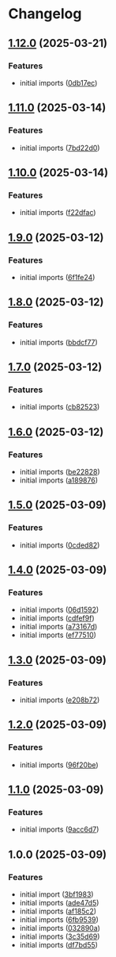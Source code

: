 # Changelog

## [1.12.0](https://github.com/nebetoxyz/create-pull-request--action/compare/v1.11.0...v1.12.0) (2025-03-21)


### Features

* initial imports ([0db17ec](https://github.com/nebetoxyz/create-pull-request--action/commit/0db17ecae7bad5e0a3ff5397cab890651d7048b7))

## [1.11.0](https://github.com/nebetoxyz/create-pull-request--action/compare/v1.10.0...v1.11.0) (2025-03-14)


### Features

* initial imports ([7bd22d0](https://github.com/nebetoxyz/create-pull-request--action/commit/7bd22d05321c6f6f9ab32d12a62093a8bf89c369))

## [1.10.0](https://github.com/nebetoxyz/create-pull-request--action/compare/v1.9.0...v1.10.0) (2025-03-14)


### Features

* initial imports ([f22dfac](https://github.com/nebetoxyz/create-pull-request--action/commit/f22dfac26fb05cd68cb32904996708e2b64e98f9))

## [1.9.0](https://github.com/nebetoxyz/create-pull-request--action/compare/v1.8.0...v1.9.0) (2025-03-12)


### Features

* initial imports ([6f1fe24](https://github.com/nebetoxyz/create-pull-request--action/commit/6f1fe24c8a5c06b63452bcfd8b2262a8df4af485))

## [1.8.0](https://github.com/nebetoxyz/create-pull-request--action/compare/v1.7.0...v1.8.0) (2025-03-12)


### Features

* initial imports ([bbdcf77](https://github.com/nebetoxyz/create-pull-request--action/commit/bbdcf77fc5eeb89f2906332a9df4264b06cf0ec3))

## [1.7.0](https://github.com/nebetoxyz/create-pull-request--action/compare/v1.6.0...v1.7.0) (2025-03-12)


### Features

* initial imports ([cb82523](https://github.com/nebetoxyz/create-pull-request--action/commit/cb82523730d7049427c6314a287be499f0e817b2))

## [1.6.0](https://github.com/nebetoxyz/create-pull-request--action/compare/v1.5.0...v1.6.0) (2025-03-12)


### Features

* initial imports ([be22828](https://github.com/nebetoxyz/create-pull-request--action/commit/be228286e1288627e8d337ea59ff07f2ffd0d683))
* initial imports ([a189876](https://github.com/nebetoxyz/create-pull-request--action/commit/a18987614b30b171df1172d0576a4d9b243bfe19))

## [1.5.0](https://github.com/nebetoxyz/create-pull-request--action/compare/v1.4.0...v1.5.0) (2025-03-09)


### Features

* initial imports ([0cded82](https://github.com/nebetoxyz/create-pull-request--action/commit/0cded825c9dc0e763a0d747b7ac3244b18d58f69))

## [1.4.0](https://github.com/nebetoxyz/create-pull-request--action/compare/v1.3.0...v1.4.0) (2025-03-09)


### Features

* initial imports ([06d1592](https://github.com/nebetoxyz/create-pull-request--action/commit/06d1592e30de480a815c5b1845d75d27365c6818))
* initial imports ([cdfef9f](https://github.com/nebetoxyz/create-pull-request--action/commit/cdfef9f93b8c7f7e1edb02471f174387e7bb6ed2))
* initial imports ([a73167d](https://github.com/nebetoxyz/create-pull-request--action/commit/a73167d001956f02fd37687fc07cf820dd7b52c4))
* initial imports ([ef77510](https://github.com/nebetoxyz/create-pull-request--action/commit/ef77510369631a0be77cfbeab4d4f57295f0609d))

## [1.3.0](https://github.com/nebetoxyz/create-pull-request--action/compare/v1.2.0...v1.3.0) (2025-03-09)


### Features

* initial imports ([e208b72](https://github.com/nebetoxyz/create-pull-request--action/commit/e208b7270f1fb0be272596d1bb3e635e0ce283bf))

## [1.2.0](https://github.com/nebetoxyz/create-pull-request--action/compare/v1.1.0...v1.2.0) (2025-03-09)


### Features

* initial imports ([96f20be](https://github.com/nebetoxyz/create-pull-request--action/commit/96f20be499d29f275760a18ff247fc6bf5cfb806))

## [1.1.0](https://github.com/nebetoxyz/create-pull-request--action/compare/v1.0.0...v1.1.0) (2025-03-09)


### Features

* initial imports ([9acc6d7](https://github.com/nebetoxyz/create-pull-request--action/commit/9acc6d79633ee1cde89d67cf822e0284e8af83ef))

## 1.0.0 (2025-03-09)


### Features

* initial import ([3bf1983](https://github.com/nebetoxyz/create-pull-request--action/commit/3bf1983326941734ede37f042ebaed01b33ab9bd))
* initial imports ([ade47d5](https://github.com/nebetoxyz/create-pull-request--action/commit/ade47d5f9789498ad446cd1d6ca02617ab4b61bd))
* initial imports ([af185c2](https://github.com/nebetoxyz/create-pull-request--action/commit/af185c2e979da5faf73e3f2d105eb370578a348e))
* initial imports ([6fb9539](https://github.com/nebetoxyz/create-pull-request--action/commit/6fb9539c4eb52c10e0dcb28c6156dbd39142160e))
* initial imports ([032890a](https://github.com/nebetoxyz/create-pull-request--action/commit/032890a9a223faa99c6e70eb1560895b32bf2880))
* initial imports ([3c35d69](https://github.com/nebetoxyz/create-pull-request--action/commit/3c35d695612a3dcdee0549265cbf9cea95155c85))
* initial imports ([df7bd55](https://github.com/nebetoxyz/create-pull-request--action/commit/df7bd555a4225bdc92e59365fb73f4cff083e57c))
